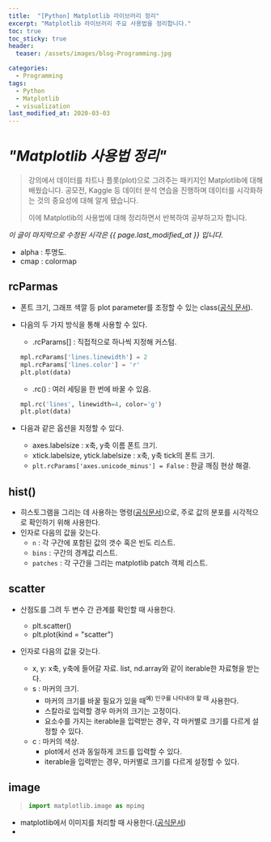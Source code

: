 ```yaml
---
title:  "[Python] Matplotlib 라이브러리 정리"
excerpt: "Matplotlib 라이브러리 주요 사용법을 정리합니다."
toc: true
toc_sticky: true
header:
  teaser: /assets/images/blog-Programming.jpg

categories:
  - Programming
tags:
  - Python
  - Matplotlib
  - visualization
last_modified_at: 2020-03-03
---
```








# _"Matplotlib 사용법 정리"_

> 강의에서 데이터를 차트나 플롯(plot)으로 그려주는 패키지인 Matplotlib에 대해 배웠습니다. 공모전, Kaggle 등 데이터 분석 연습을 진행하며 데이터를 시각화하는 것의 중요성에 대해 알게 됐습니다. 
>
> 이에 Matplotlib의 사용법에 대해 정리하면서 반복하여 공부하고자 합니다.



*이 글이 마지막으로 수정된 시각은 {{ page.last_modified_at }} 입니다.*





* alpha : 투명도.
* cmap : colormap





## rcParmas

* 폰트 크기, 그래프 색깔 등 plot parameter를 조정할 수 있는 class([공식 문서](https://matplotlib.org/3.1.1/api/matplotlib_configuration_api.html#matplotlib.RcParams)).

* 다음의 두 가지 방식을 통해 사용할 수 있다.

  * .rcParams[] : 직접적으로 하나씩 지정해 커스텀.

  ```py
  mpl.rcParams['lines.linewidth'] = 2
  mpl.rcParams['lines.color'] = 'r'
  plt.plot(data)
  ```

  * .rc() : 여러 세팅을 한 번에 바꿀 수 있음.

  ```python
  mpl.rc('lines', linewidth=4, color='g')
  plt.plot(data)
  ```

* 다음과 같은 옵션을 지정할 수 있다.
  * axes.labelsize : x축, y축 이름 폰트 크기.
  * xtick.labelsize, ytick.labelsize : x축, y축 tick의 폰트 크기.
  * `plt.rcParams['axes.unicode_minus'] = False` : 한글 깨짐 현상 해결.







## hist()

* 히스토그램을 그리는 데 사용하는 명령([공식문서](https://matplotlib.org/api/pyplot_api.html#matplotlib.pyplot.hist))으로, 주로 값의 분포를 시각적으로 확인하기 위해 사용한다.
* 인자로 다음의 값을 갖는다.
  * `n` : 각 구간에 포함된 값의 갯수 혹은 빈도 리스트.
  * `bins` : 구간의 경계값 리스트.
  * `patches` : 각 구간을 그리는 matplotlib patch 객체 리스트.



## scatter

* 산점도를 그려 두 변수 간 관계를 확인할 때 사용한다.
  * plt.scatter()
  * plt.plot(kind = "scatter")

* 인자로 다음의 값을 갖는다.
  * x, y: x축, y축에 들어갈 자료. list, nd.array와 같이 iterable한 자료형을 받는다.
  * s : 마커의 크기.
    * 마커의 크기를 바꿀 필요가 있을 때<sup>예) 인구를 나타내야 할 때</sup> 사용한다.
    * 스칼라로 입력할 경우 마커의 크기는 고정이다.
    * 요소수를 가지는 iterable을 입력받는 경우, 각 마커별로 크기를 다르게 설정할 수 있다.
  * c : 마커의 색상.
    * plot에서 선과 동일하게 코드를 입력할 수 있다.
    * iterable을 입력받는 경우, 마커별로 크기를 다르게 설정할 수 있다.



## image

> ```python
> import matplotlib.image as mpimg
> ```



* matplotlib에서 이미지를 처리할 때 사용한다.([공식문서](https://matplotlib.org/tutorials/introductory/images.html))
* 

